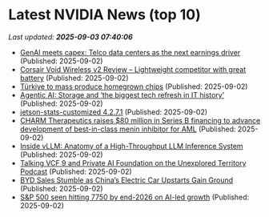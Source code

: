 # Latest NVIDIA News (top 10)
_Last updated: **2025-09-03 07:40:06**_

- [GenAI meets capex: Telco data centers as the next earnings driver](https://economictimes.indiatimes.com/markets/stocks/news/genai-meets-capex-telco-data-centers-as-the-next-earnings-driver/articleshow/123651051.cms) (Published: 2025-09-02)
- [Corsair Void Wireless v2 Review – Lightweight competitor with great battery](https://wccftech.com/review/corsair-void-wireless-v2-review-lightweight-competitor-with-great-battery/) (Published: 2025-09-02)
- [Türkiye to mass produce homegrown chips](https://www.hurriyetdailynews.com/turkiye-to-mass-produce-homegrown-chips-213140) (Published: 2025-09-02)
- [Agentic AI: Storage and ‘the biggest tech refresh in IT history’](https://www.computerweekly.com/podcast/Agentic-AI-Storage-and-the-biggest-tech-refresh-in-IT-history) (Published: 2025-09-02)
- [jetson-stats-customized 4.2.7.1](https://pypi.org/project/jetson-stats-customized/4.2.7.1/) (Published: 2025-09-02)
- [CHARM Therapeutics raises $80 million in Series B financing to advance development of best-in-class menin inhibitor for AML](https://www.globenewswire.com/news-release/2025/09/02/3142325/0/en/CHARM-Therapeutics-raises-80-million-in-Series-B-financing-to-advance-development-of-best-in-class-menin-inhibitor-for-AML.html) (Published: 2025-09-02)
- [Inside vLLM: Anatomy of a High-Throughput LLM Inference System](https://www.aleksagordic.com/blog/vllm) (Published: 2025-09-02)
- [Talking VCF 9 and Private AI Foundation on the Unexplored Territory Podcast](https://frankdenneman.nl/2025/09/02/talking-vcf-9-and-private-ai-foundation-on-the-unexplored-territory-podcast/) (Published: 2025-09-02)
- [BYD Sales Stumble as China’s Electric Car Upstarts Gain Ground](https://biztoc.com/x/571a351b3bd1edfe) (Published: 2025-09-02)
- [S&P 500 seen hitting 7750 by end-2026 on AI-led growth](https://biztoc.com/x/e17293219d1b89d8) (Published: 2025-09-02)
